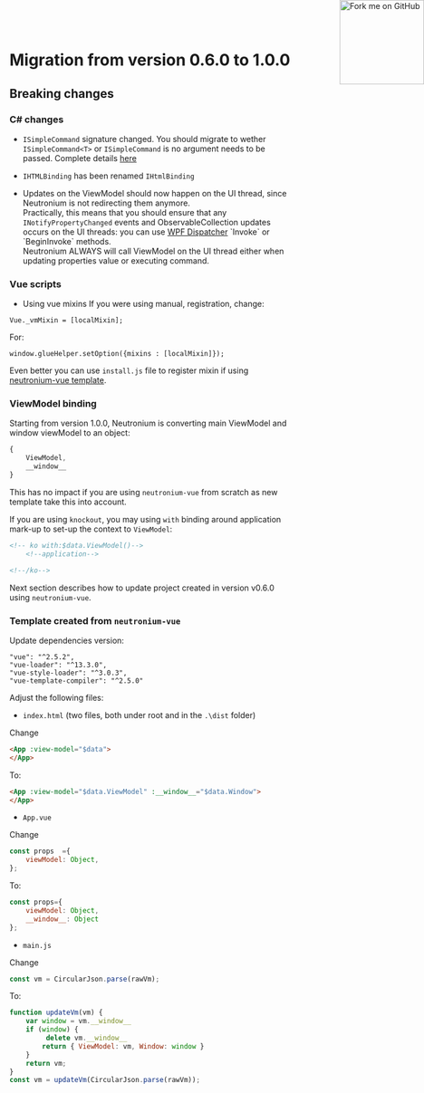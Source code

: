 <a href="https://github.com/NeutroniumCore/Neutronium" target="_blank">
  <img
    style="position: fixed; top: 0; right: 0; border: 0; z-index:99999"
    width="149"
    height="149"
    src="https://github.blog/wp-content/uploads/2008/12/forkme_right_gray_6d6d6d.png?resize=149%2C149"
    class="attachment-full size-full"
    alt="Fork me on GitHub"
    data-recalc-dims="1"
  />
</a>

# Migration from version 0.6.0 to 1.0.0

## Breaking changes
### C# changes
* `ISimpleCommand` signature changed. You should migrate to wether `ISimpleCommand<T>` or `ISimpleCommand` is no argument needs to be passed. Complete details [here](../binding/mvvm-components.html)

* `IHTMLBinding` has been renamed `IHtmlBinding`

* Updates on the ViewModel should now happen on the UI thread, since Neutronium is not redirecting them anymore.<br>
Practically, this means that you should ensure that any `INotifyPropertyChanged` events and ObservableCollection updates occurs on the UI threads:
you can use [WPF Dispatcher](https://msdn.microsoft.com/en-us/library/system.windows.threading.dispatcher(v=vs.110).aspx) `Invoke` or `BeginInvoke` methods.<br>
Neutronium ALWAYS will call ViewModel on the UI thread either when updating properties value or executing command. 

### Vue scripts

* Using vue mixins
If you were using manual, registration, change:
```
Vue._vmMixin = [localMixin];
```

For:
```
window.glueHelper.setOption({mixins : [localMixin]});
```

Even better you can use `install.js` file to register mixin if using [neutronium-vue template](.../tools/vue-cli-plugin.html#installjs-file).

### ViewModel binding

Starting from version 1.0.0, Neutronium is converting main ViewModel and window viewModel to an object:
```javascript
{
    ViewModel,
    __window__
}
```
This has no impact if you are using `neutronium-vue` from scratch as new template take this into account.

If you are using `knockout`, you may using `with` binding around application mark-up to set-up the context to `ViewModel`:
```HTML
<!-- ko with:$data.ViewModel()-->
    <!--application-->

<!--/ko-->
``` 

Next section describes how to update project created in version v0.6.0 using `neutronium-vue`.

### Template created from `neutronium-vue`

Update dependencies version:

    "vue": "^2.5.2",
    "vue-loader": "^13.3.0",
    "vue-style-loader": "^3.0.3",
    "vue-template-compiler": "^2.5.0"

Adjust the following files:
* `index.html` (two files, both under root and in the `.\dist` folder)

Change
```HTML
<App :view-model="$data">
</App>
```
To:
```HTML
<App :view-model="$data.ViewModel" :__window__="$data.Window">
</App>
```

* `App.vue`

Change
```javascript
const props  ={
    viewModel: Object,
};
```
To:
```javascript
const props={
    viewModel: Object,
    __window__: Object
};
```
* `main.js`

Change
```javascript
const vm = CircularJson.parse(rawVm);
```
To:
```javascript
function updateVm(vm) {
    var window = vm.__window__
    if (window) {
         delete vm.__window__
        return { ViewModel: vm, Window: window }
    }
    return vm;
}
const vm = updateVm(CircularJson.parse(rawVm));
```



